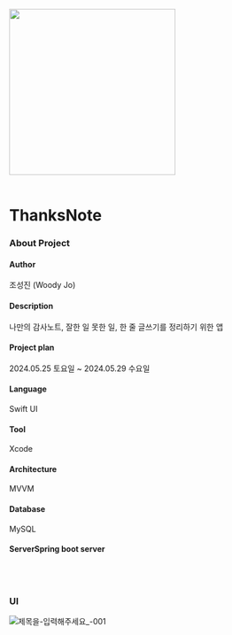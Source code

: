 
<img src="https://github.com/likewoody/ThanksNote/assets/151493474/d794e334-6799-4129-8296-0b2f3786979a" height=300><br><br>

# ThanksNote
### About Project
#### Author
조성진 (Woody Jo)<br>
#### Description
나만의 감사노트, 잘한 일 못한 일, 한 줄 글쓰기를 정리하기 위한 앱<br>
#### Project plan
2024.05.25 토요일 ~  2024.05.29 수요일<br>
#### Language 
Swift UI<br>
#### Tool
Xcode<br>
#### Architecture
MVVM<br>
#### Database
MySQL
#### ServerSpring boot server

<br><br>
### UI
![제목을-입력해주세요_-001](https://github.com/likewoody/ThanksNote/assets/151493474/83f4c491-fb40-4f18-aa46-0c69fa26b63b)
